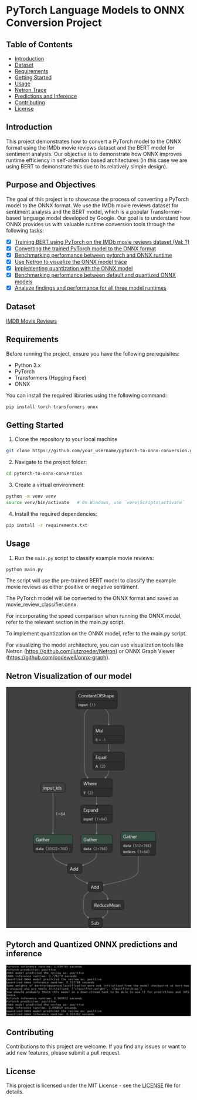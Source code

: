 # PyTorch Language Models to ONNX Conversion Project

## Table of Contents

- [Introduction](#introduction)
- [Dataset](#dataset)
- [Requirements](#requirements)
- [Getting Started](#getting-started)
- [Usage](#usage)
- [Netron Trace](#netron-visualization-of-our-model)
- [Predictions and Inference](#pytorch-and-onnx-predictions-and-inference)
- [Contributing](#contributing)
- [License](#license)

## Introduction

This project demonstrates how to convert a PyTorch model to the ONNX format using the IMDb movie reviews dataset and the BERT model for sentiment analysis. Our objective is to demonstrate how ONNX improves runtime efficiency in self-attention based architectures (in this case we are using BERT to demonstrate this due to its relatively simple design).

## Purpose and Objectives

The goal of this project is to showcase the process of converting a PyTorch model to the ONNX format. We use the IMDb movie reviews dataset for sentiment analysis and the BERT model, which is a popular Transformer-based language model developed by Google. Our goal is to understand how ONNX provides us with valuable runtime conversion tools through the following tasks:

- [x] [Training BERT using PyTorch on the IMDb movie reviews dataset (Val: ?)](model.py)
- [x] [Converting the trained PyTorch model to the ONNX format](onnx_converter.py)
- [x] [Benchmarking performance between pytorch and ONNX runtime](main.py)
- [x] [Use Netron to visualize the ONNX model trace](resources/onnx_netron_example.png)
- [x] [Implementing quantization with the ONNX model](main.py)
- [x] [Benchmarking performance between default and quantized ONNX models](main.py)
- [x] [Analyze findings and performance for all three model runtimes](main.py)

## Dataset

[IMDB Movie Reviews](https://www.kaggle.com/datasets/lakshmi25npathi/imdb-dataset-of-50k-movie-reviews)

## Requirements

Before running the project, ensure you have the following prerequisites:

- Python 3.x
- PyTorch
- Transformers (Hugging Face)
- ONNX

You can install the required libraries using the following command:

```bash
pip install torch transformers onnx
```

## Getting Started

1. Clone the repository to your local machine

```bash
git clone https://github.com/your_username/pytorch-to-onnx-conversion.git
```

2. Navigate to the project folder:

```bash
cd pytorch-to-onnx-conversion
```

3. Create a virtual environment:

```bash
python -m venv venv
source venv/bin/activate   # On Windows, use `venv\Scripts\activate`
```

4. Install the required dependencies:

```bash
pip install -r requirements.txt
```

## Usage 

1. Run the `main.py` script to classify example movie reviews:

```bash
python main.py
```

The script will use the pre-trained BERT model to classify the example movie reviews as either positive or negative sentiment.

The PyTorch model will be converted to the ONNX format and saved as movie_review_classifier.onnx.

For incorporating the speed comparison when running the ONNX model, refer to the relevant section in the main.py script.

To implement quantization on the ONNX model, refer to the main.py script.

For visualizing the model architecture, you can use visualization tools like Netron (https://github.com/lutzroeder/Netron) or ONNX Graph Viewer (https://github.com/codewell/onnx-graph).

## Netron Visualization of our model
![Netron Graph](resources/onnx_netron_example.png)

## Pytorch and Quantized ONNX predictions and inference 
![predictions and inference](resources/results.png)

## Contributing

Contributions to this project are welcome. If you find any issues or want to add new features, please submit a pull request.

## License
This project is licensed under the MIT License - see the [LICENSE](LICENSE) file for details.
